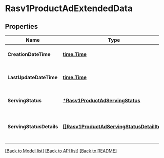 # Rasv1ProductAdExtendedData

## Properties
Name | Type | Description | Notes
------------ | ------------- | ------------- | -------------
**CreationDateTime** | [**time.Time**](time.Time.md) | Creation date in ISO 8601. | [optional] [default to null]
**LastUpdateDateTime** | [**time.Time**](time.Time.md) | Last updated date in ISO 8601. | [optional] [default to null]
**ServingStatus** | [***Rasv1ProductAdServingStatus**](RASv1ProductAdServingStatus.md) |  | [optional] [default to null]
**ServingStatusDetails** | [**[]Rasv1ProductAdServingStatusDetailItem**](RASv1ProductAdServingStatusDetailItem.md) | The serving status reasons of the ProductAd | [optional] [default to null]

[[Back to Model list]](../README.md#documentation-for-models) [[Back to API list]](../README.md#documentation-for-api-endpoints) [[Back to README]](../README.md)

